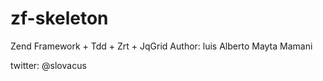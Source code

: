 zf-skeleton
===========

Zend Framework + Tdd + Zrt + JqGrid
Author: luis Alberto Mayta Mamani

twitter: @slovacus
